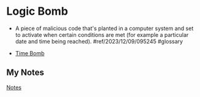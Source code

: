 # Logic Bomb
- A piece of malicious code that's planted in a computer system and set to activate when certain conditions are met (for example a particular date and time being reached). #ref/2023/12/09/095245 #glossary 

- [Time Bomb](time-bomb.md)
## My Notes
[Notes](mynotes/logic-bomb-notes.md)

